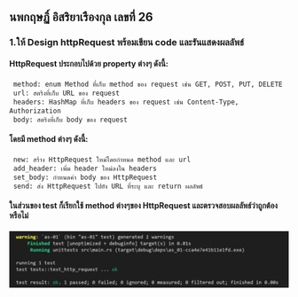 ## นพกฤษฏิ์ อิสริยาเรืองกุล เลขที่ 26
### 1.ให้ Design httpRequest พร้อมเขียน code และรันแสดงผลลัพธ์
#### HttpRequest ประกอบไปด้วย property ต่างๆ ดังนี้:
     method: enum Method ที่เก็บ method ของ request เช่น GET, POST, PUT, DELETE
     url: สตริงที่เก็บ URL ของ request
     headers: HashMap ที่เก็บ headers ของ request เช่น Content-Type, Authorization
     body: สตริงที่เก็บ body ของ request
#### โดยมี method ต่างๆ ดังนี้:
     new: สร้าง HttpRequest ใหม่โดยกำหนด method และ url
     add_header: เพิ่ม header ใหม่ลงใน headers
     set_body: กำหนดค่า body ของ HttpRequest
     send: ส่ง HttpRequest ไปยัง URL ที่ระบุ และ return ผลลัพธ์


#### ในส่วนของ test ก็เรียกใช้ method ต่างๆของ HttpRequest และตรวจสอบผลลัพธ์ว่าถูกต้องหรือไม่
![Alt text](./as-01-4.png)